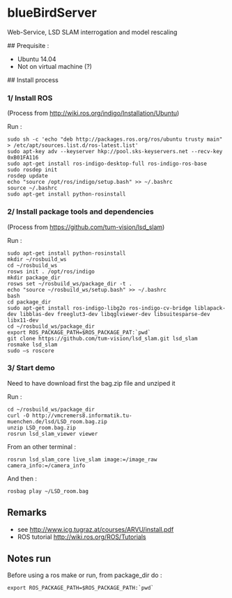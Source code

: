 # blueBirdServer
Web-Service, LSD SLAM interrogation and model rescaling

## Prequisite : 

* Ubuntu 14.04
* Not on virtual machine (?)

## Install process

### 1/ Install ROS

(Process from http://wiki.ros.org/indigo/Installation/Ubuntu)

Run :

    sudo sh -c 'echo "deb http://packages.ros.org/ros/ubuntu trusty main" > /etc/apt/sources.list.d/ros-latest.list'
    sudo apt-key adv --keyserver hkp://pool.sks-keyservers.net --recv-key 0xB01FA116
    sudo apt-get install ros-indigo-desktop-full ros-indigo-ros-base
    sudo rosdep init
    rosdep update
    echo "source /opt/ros/indigo/setup.bash" >> ~/.bashrc
    source ~/.bashrc
    sudo apt-get install python-rosinstall

### 2/ Install package tools and dependencies

(Process from https://github.com/tum-vision/lsd_slam)

Run :

    sudo apt-get install python-rosinstall
    mkdir ~/rosbuild_ws
    cd ~/rosbuild_ws
    rosws init . /opt/ros/indigo
    mkdir package_dir
    rosws set ~/rosbuild_ws/package_dir -t .
    echo "source ~/rosbuild_ws/setup.bash" >> ~/.bashrc
    bash
    cd package_dir
    sudo apt-get install ros-indigo-libg2o ros-indigo-cv-bridge liblapack-dev libblas-dev freeglut3-dev libqglviewer-dev libsuitesparse-dev libx11-dev
    cd ~/rosbuild_ws/package_dir
    export ROS_PACKAGE_PATH=$ROS_PACKAGE_PAT:`pwd`
    git clone https://github.com/tum-vision/lsd_slam.git lsd_slam
    rosmake lsd_slam
    sudo –s roscore

### 3/ Start demo

Need to have download first the bag.zip file and unziped it

Run :

    cd ~/rosbuild_ws/package_dir
    curl -O http://vmcremers8.informatik.tu-muenchen.de/lsd/LSD_room.bag.zip
    unzip LSD_room.bag.zip
    rosrun lsd_slam_viewer viewer

From an other terminal :

    rosrun lsd_slam_core live_slam image:=/image_raw camera_info:=/camera_info

And then :

    rosbag play ~/LSD_room.bag

## Remarks

* see http://www.icg.tugraz.at/courses/ARVU/install.pdf
* ROS tutorial http://wiki.ros.org/ROS/Tutorials

## Notes run
Before using a ros make or run, from package_dir do :

    export ROS_PACKAGE_PATH=$ROS_PACKAGE_PATH:`pwd`

